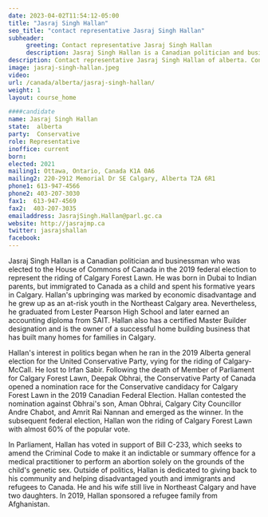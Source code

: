 ```yaml
---
date: 2023-04-02T11:54:12-05:00
title: "Jasraj Singh Hallan"
seo_title: "contact representative Jasraj Singh Hallan"
subheader:
     greeting: Contact representative Jasraj Singh Hallan
     description: Jasraj Singh Hallan is a Canadian politician and businessman who was elected to the House of Commons of Canada in the 2019 federal election to represent the riding of Calgary Forest Lawn. 
description: Contact representative Jasraj Singh Hallan of alberta. Contact information for Jasraj Singh Hallan includes email address, phone number, and mailing address.
image: jasraj-singh-hallan.jpeg
video:
url: /canada/alberta/jasraj-singh-hallan/
weight: 1
layout: course_home

####candidate
name: Jasraj Singh Hallan
state:	alberta
party:	Conservative
role: Representative
inoffice: current
born: 
elected: 2021
mailing1: Ottawa, Ontario, Canada K1A 0A6
mailing2: 220-2912 Memorial Dr SE Calgary, Alberta T2A 6R1
phone1:	613-947-4566
phone2: 403-207-3030
fax1:  613-947-4569
fax2:  403-207-3035
emailaddress: JasrajSingh.Hallan@parl.gc.ca
website: http://jasrajmp.ca
twitter: jasrajshallan
facebook:
---
```


Jasraj Singh Hallan is a Canadian politician and businessman who was elected to the House of Commons of Canada in the 2019 federal election to represent the riding of Calgary Forest Lawn. He was born in Dubai to Indian parents, but immigrated to Canada as a child and spent his formative years in Calgary. Hallan's upbringing was marked by economic disadvantage and he grew up as an at-risk youth in the Northeast Calgary area. Nevertheless, he graduated from Lester Pearson High School and later earned an accounting diploma from SAIT. Hallan also has a certified Master Builder designation and is the owner of a successful home building business that has built many homes for families in Calgary.

Hallan's interest in politics began when he ran in the 2019 Alberta general election for the United Conservative Party, vying for the riding of Calgary-McCall. He lost to Irfan Sabir. Following the death of Member of Parliament for Calgary Forest Lawn, Deepak Obhrai, the Conservative Party of Canada opened a nomination race for the Conservative candidacy for Calgary Forest Lawn in the 2019 Canadian Federal Election. Hallan contested the nomination against Obhrai's son, Aman Obhrai, Calgary City Councillor Andre Chabot, and Amrit Rai Nannan and emerged as the winner. In the subsequent federal election, Hallan won the riding of Calgary Forest Lawn with almost 60% of the popular vote.

In Parliament, Hallan has voted in support of Bill C-233, which seeks to amend the Criminal Code to make it an indictable or summary offence for a medical practitioner to perform an abortion solely on the grounds of the child's genetic sex. Outside of politics, Hallan is dedicated to giving back to his community and helping disadvantaged youth and immigrants and refugees to Canada. He and his wife still live in Northeast Calgary and have two daughters. In 2019, Hallan sponsored a refugee family from Afghanistan.
